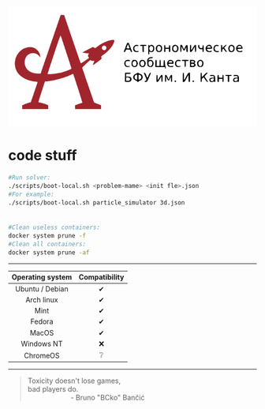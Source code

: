 <p align="center"><a href="https://astromodel.ru"><img alt="Astromodel" src="./configurator/static/images/logo.svg"></a></p>

# code stuff #

```bash
#Run solver:
./scripts/boot-local.sh <problem-mame> <init fle>.json
#For example:
./scripts/boot-local.sh particle_simulator 3d.json


#Clean useless containers:
docker system prune -f
#Clean all containers:
docker system prune -af
```


-----------------------------------------

| **Operating system** | **Compatibility** |
|:--------------------:|:-----------------:|
|    Ubuntu / Debian   |          ✔        |
|      Arch linux      |          ✔        |
|         Mint         |          ✔        |
|        Fedora        |          ✔        |
|         MacOS        |          ✔        |
|      Windows NT      |          ❌        |
|       ChromeOS       |          ❔        |

-----------------------------------------

> Toxicity doesn't lose games, <br>
> bad players do. <br>
> &nbsp;&nbsp;&nbsp;&nbsp;&nbsp;&nbsp;&nbsp;&nbsp;&nbsp;&nbsp;&nbsp;&nbsp;&nbsp;&nbsp;&nbsp;&nbsp;&nbsp;&nbsp;&nbsp;&nbsp;&nbsp;&nbsp;\- Bruno "BCko" Bančić

